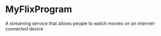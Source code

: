 # MyFlixProgram
 A streaming service that allows people to watch movies on an internet-connected device
